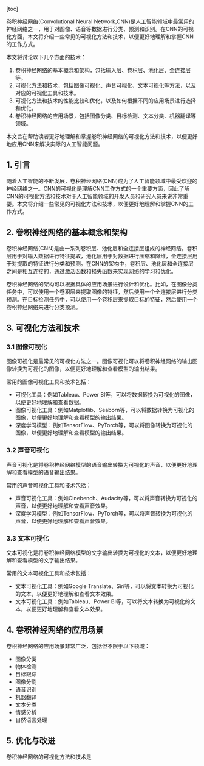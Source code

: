 
[toc]                    
                
                
卷积神经网络(Convolutional Neural Network,CNN)是人工智能领域中最常用的神经网络之一，用于对图像、语音等数据进行分类、预测和识别。在CNN的可视化方面，本文将介绍一些常见的可视化方法和技术，以便更好地理解和掌握CNN的工作方式。

本文将讨论以下几个方面的技术：

1. 卷积神经网络的基本概念和架构，包括输入层、卷积层、池化层、全连接层等。
2. 可视化方法和技术，包括图像可视化、声音可视化、文本可视化等方法，以及对应的可视化工具和技术。
3. 可视化方法和技术的性能比较和优化，以及如何根据不同的应用场景进行选择和优化。
4. 卷积神经网络的应用场景，包括图像分类、目标检测、文本分类、机器翻译等领域。

本文旨在帮助读者更好地理解和掌握卷积神经网络的可视化方法和技术，以便更好地应用CNN来解决实际的人工智能问题。

## 1. 引言

随着人工智能的不断发展，卷积神经网络(CNN)成为了人工智能领域中最受欢迎的神经网络之一。CNN的可视化是理解CNN工作方式的一个重要方面，因此了解CNN的可视化方法和技术对于人工智能领域的开发人员和研究人员来说非常重要。本文将介绍一些常见的可视化方法和技术，以便更好地理解和掌握CNN的工作方式。

## 2. 卷积神经网络的基本概念和架构

卷积神经网络(CNN)是由一系列卷积层、池化层和全连接层组成的神经网络。卷积层用于对输入数据进行特征提取，池化层用于对数据进行压缩和降维，全连接层用于对提取的特征进行分类和预测。在CNN的架构中，卷积层、池化层和全连接层之间是相互连接的，通过激活函数和损失函数来实现网络的学习和优化。

卷积神经网络的架构可以根据具体的应用场景进行设计和优化。比如，在图像分类任务中，可以使用一个卷积层来提取图像的特征，然后使用一个全连接层进行分类预测。在目标检测任务中，可以使用一个卷积层来提取目标的特征，然后使用一个卷积神经网络来进行分类预测。

## 3. 可视化方法和技术

### 3.1 图像可视化

图像可视化是最常见的可视化方法之一。图像可视化可以将卷积神经网络的输出图像转换为可视化的图像，以便更好地理解和查看模型的输出结果。

常用的图像可视化工具和技术包括：

- 可视化工具：例如Tableau、Power BI等，可以将数据转换为可视化的图像，以便更好地理解和查看数据。
- 图像可视化工具：例如Matplotlib、Seaborn等，可以将数据转换为可视化的图像，以便更好地理解和查看模型的输出结果。
- 深度学习模型：例如TensorFlow、PyTorch等，可以将图像转换为可视化的图像，以便更好地理解和查看模型的输出结果。

### 3.2 声音可视化

声音可视化是将卷积神经网络模型的语音输出转换为可视化的声音，以便更好地理解和查看模型的语音输出结果。

常用的声音可视化工具和技术包括：

- 声音可视化工具：例如Cinebench、Audacity等，可以将声音转换为可视化的声音，以便更好地理解和查看声音效果。
- 深度学习模型：例如TensorFlow、PyTorch等，可以将声音转换为可视化的声音，以便更好地理解和查看声音效果。

### 3.3 文本可视化

文本可视化是将卷积神经网络模型的文字输出转换为可视化的文本，以便更好地理解和查看模型的文字输出结果。

常用的文本可视化工具和技术包括：

- 文本可视化工具：例如Google Translate、Siri等，可以将文本转换为可视化的文本，以便更好地理解和查看文本效果。
- 文本可视化工具：例如Tableau、Power BI等，可以将文本转换为可视化的文本，以便更好地理解和查看文本效果。

## 4. 卷积神经网络的应用场景

卷积神经网络的应用场景非常广泛，包括但不限于以下领域：

- 图像分类
- 物体检测
- 目标跟踪
- 图像分割
- 语音识别
- 机器翻译
- 文本分类
- 情感分析
- 自然语言处理

## 5. 优化与改进

卷积神经网络的可视化方法和技术是

